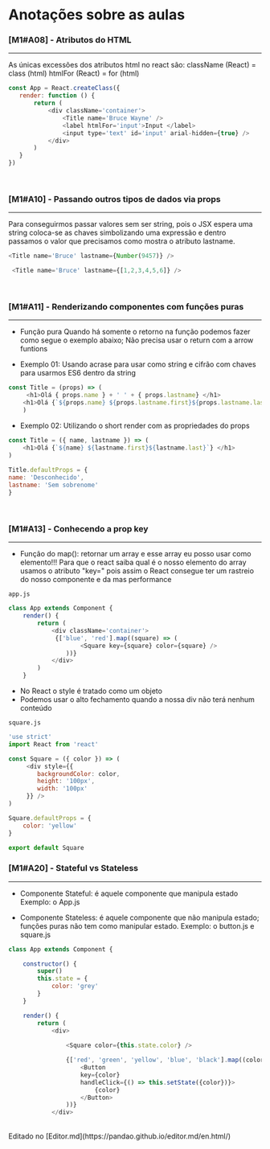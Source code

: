 # Anotações sobre as aulas

### [M1#A08] - Atributos do HTML

------------



 As únicas excessões dos atributos html no react são:
 className (React) = class (html)
 htmlFor (React) = for (html)
 
 ```javascript
const App = React.createClass({
	render: function () {
        return (
            <div className='container'>
                <Title name='Bruce Wayne' />
                <label htmlFor='input'>Input </label>
                <input type='text' id='input' arial-hidden={true} />
            </div>
        )
    }
})
```
<br/>

### [M1#A10] - Passando outros tipos de dados via props

------------

Para conseguirmos passar valores sem ser string, pois o JSX espera uma string
coloca-se as chaves simbolizando uma expressão e dentro passamos o valor que precisamos como mostra o atributo lastname.
```javascript
<Title name='Bruce' lastname={Number(9457)} />
```
```javascript
 <Title name='Bruce' lastname={[1,2,3,4,5,6]} />
```
<br/>

### [M1#A11] - Renderizando componentes com funções puras

------------

- Função pura
 Quando há somente o retorno na função podemos fazer como segue o exemplo abaixo;
 Não precisa usar o return com a arrow funtions
 
 - Exemplo 01:
 	Usando acrase para usar como string e cifrão com chaves para usarmos ES6 dentro da 		string	
 ```javascript
const Title = (props) => (
      <h1>Olá { props.name } + ' ' + { props.lastname} </h1>
     <h1>Olá {`${props.name} ${props.lastname.first}${props.lastname.last}`} </h1>
     )
``` 
 - Exemplo 02:
	Utilizando o short render com as propriedades do props	
```javascript
const Title = ({ name, lastname }) => (
    <h1>Olá {`${name} ${lastname.first}${lastname.last}`} </h1>
) 
   
Title.defaultProps = {
name: 'Desconhecido',
lastname: 'Sem sobrenome'
}
```
<br/>

### [M1#A13] - Conhecendo a prop key

------------
- Função do map(): retornar um array e esse array eu posso usar como elemento!!! Para que o react saiba qual é o nosso elemento do array usamos o atributo "key="
pois assim o React consegue ter um rastreio do nosso componente e da mas performance

`app.js`
```javascript
class App extends Component {
    render() {
        return (
            <div className='container'>
			 {['blue', 'red'].map((square) => (
                    <Square key={square} color={square} />
                ))}
            </div>
        )
    }
```

- No React o style é tratado como um objeto
- Podemos usar o alto fechamento quando a nossa div não terá nenhum conteúdo

`square.js`
```javascript
'use strict'
import React from 'react'

const Square = ({ color }) => (
     <div style={{
        backgroundColor: color,
        height: '100px',
        width: '100px'
     }} />
)

Square.defaultProps = {
    color: 'yellow'
}

export default Square 
```

### [M1#A20] - Stateful vs Stateless

------------



- Componente Stateful: é aquele componente que manipula estado
  Exemplo: o App.js

- Componente Stateless: é aquele componente que não manipula estado; funções puras não tem como manipular estado.
  Exemplo: o button.js e square.js
  
```javascript
class App extends Component {

    constructor() {
        super()
        this.state = {
            color: 'grey'
        }
    }

    render() {
        return (
            <div>
			
                <Square color={this.state.color} />

                {['red', 'green', 'yellow', 'blue', 'black'].map((color) => (
                    <Button
                    key={color}
                    handleClick={() => this.setState({color})}>
                        {color}
                    </Button>
                ))}
            </div>
```
<br/>
Editado no 
[Editor.md](https://pandao.github.io/editor.md/en.html/)